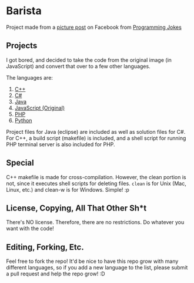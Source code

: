 # Barista
Project made from a [picture post](https://www.facebook.com/programmingjokes/posts/652247888278181:0) on Facebook from [Programming Jokes](https://www.facebook.com/programmingjokes/)

## Projects
I got bored, and decided to take the code from the original image (in JavaScript) and convert that over to a few other languages.

The languages are:  
1. [C++](https://github.com/pazuzu156/Barista/tree/master/cpp)  
2. [C#](https://github.com/pazuzu156/Barista/tree/master/csharp)  
3. [Java](https://github.com/pazuzu156/Barista/tree/master/java)  
4. [JavaScript (Original)](https://github.com/pazuzu156/Barista/tree/master/js)  
5. [PHP](https://github.com/pazuzu156/Barista/tree/master/php)  
6. [Python](https://github.com/pazuzu156/Barista/tree/master/python)

Project files for Java (eclipse) are included as well as solution files for C#. For C++, a build script (makefile) is included, and a shell script for running PHP terminal server is also included for PHP.

## Special
C++ makefile is made for cross-compilation. However, the clean portion is not, since it executes shell scripts for deleting files. `clean` is for Unix (Mac, Linux, etc.) and clean-w is for Windows. Simple! :p

## License, Copying, All That Other Sh*t
There's NO license. Therefore, there are no restrictions. Do whatever you want with the code!

## Editing, Forking, Etc.
Feel free to fork the repo! It'd be nice to have this repo grow with many different languages, so if you add a new language to the list, please submit a pull request and help the repo grow! :D
